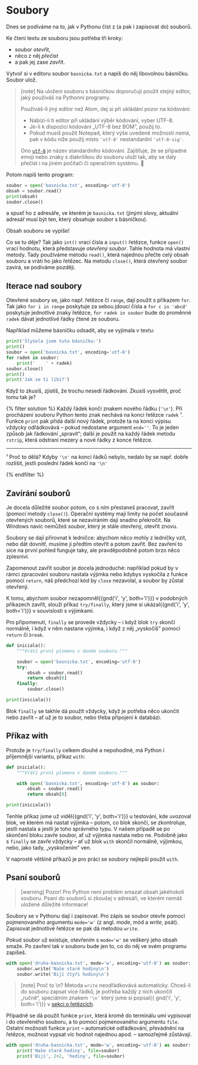 # Soubory

Dnes se podíváme na to, jak v Pythonu číst z
(a pak i zapisovat do) souborů.

Ke čtení textu ze souboru jsou potřeba tři kroky:
* soubor *otevřít*,
* něco z něj *přečíst*
* a pak jej zase *zavřít*.

Vytvoř si v editoru soubor `basnicka.txt` a napiš do něj libovolnou básničku.
Soubor ulož.

> [note]
> Na uložení souboru s básničkou doporučuji použít
> stejný editor, jaký používáš na Pythonní programy.
>
> Používáš-li jiný editor než Atom, dej si při ukládání pozor na kódování:
> * Nabízí-li ti editor při ukládání výběr kódování, vyber UTF-8.
> * Je-li k dispozici kódování „UTF-8 bez BOM”, použij to.
> * Pokud musíš použít Notepad, který výše uvedené možnosti nemá, pak v kódu
>   níže použij místo `'utf-8'` nestandardní `'utf-8-sig'`.
>
> Ono [`utf-8`] je název standardního kódování.
> Zajišťuje, že se případné emoji nebo znaky s diakritikou do souboru uloží
> tak, aby se daly přečíst i na jiném počítači či operačním systému.
> 🎉

[`utf-8`]: https://en.wikipedia.org/wiki/UTF-8

Potom napiš tento program:

```python
soubor = open('basnicka.txt', encoding='utf-8')
obsah = soubor.read()
print(obsah)
soubor.close()
```

a spusť ho z adresáře, ve kterém je
`basnicka.txt` (jinými slovy, aktuální adresář musí být ten, který
obsahuje soubor s básničkou).

Obsah souboru se vypíše!

Co se tu děje?
Tak jako `int()` vrací čísla a `input()` řetězce, funkce
`open()` vrací hodnotu, která představuje *otevřený soubor*.
Tahle hodnota má vlastní metody.
Tady používáme metodu `read()`, která
najednou přečte celý obsah souboru a vrátí ho jako řetězec.
Na metodu `close()`, která otevřený soubor zavírá, se podíváme později.


## Iterace nad soubory

Otevřené soubory se, jako např. řetězce či `range`,
dají použít s příkazem `for`.
Tak jako `for i in range` poskytuje za sebou jdoucí čísla a `for c in 'abcd'`
poskytuje jednotlivé znaky řetězce, `for radek in soubor` bude do proměnné
`radek` dávat jednotlivé řádky čtené ze souboru.

Například můžeme básničku odsadit,
aby se vyjímala v textu:

```python
print('Slyšela jsem tuto básničku:')
print()
soubor = open('basnicka.txt', encoding='utf-8')
for radek in soubor:
    print('    ' + radek)
soubor.close()
print()
print('Jak se ti líbí?')
```


Když to zkusíš, zjistíš, že trochu nesedí
řádkování. Zkusíš vysvětlit, proč tomu tak je?

{% filter solution %}
Každý řádek končí znakem nového řádku (`'\n'`).
Při procházení souboru Python tento znak nechává na konci řetězce
`radek` ¹.
Funkce `print` pak přidá další nový řádek, protože ta na konci
výpisu vždycky odřádkovává – pokud nedostane argument `end=''`.
To je jeden způsob jak řádkování „spravit“; další je použít na každý řádek
metodu `rstrip`, která odstraní mezery a nové řádky z konce řetězce.

---

¹ Proč to dělá? Kdyby `'\n'` na konci řádků nebylo,
nedalo by se např. dobře rozlišit, jestli poslední řádek
končí na `'\n'`

{% endfilter %}


## Zavírání souborů

Je docela důležité soubor potom, co s ním
přestaneš pracovat, zavřít (pomocí metody `close()`).
Operační systémy mají limity na počet
současně otevřených souborů, které se nezavíráním
dají snadno překročit.
Na Windows navíc nemůžeš soubor, který je stále
otevřený, otevřít znovu.

Soubory se dají přirovnat k ledničce: abychom něco
mohly z ledničky vzít, nebo dát dovnitř, musíme
ji předtím otevřít a potom zavřít.
Bez zavření to sice na první pohled funguje taky,
ale pravděpodobně potom brzo něco zplesniví.


Zapomenout zavřít soubor je docela jednoduché:
například pokud by v rámci zpracování souboru
nastala výjimka nebo kdybys vyskočila z funkce
pomocí `return`, náš předchozí kód by `close` nezavolal,
a soubor by zůstal otevřený.

K tomu, abychom soubor nezapomněl{{gnd('i', 'y', both='i')}} v podobných
příkazech zavřít, slouží příkaz
`try/finally`, který jsme si ukázal{{gnd('i', 'y', both='i')}} v souvislosti
s výjimkami.

Pro připomenutí, `finally` se provede vždycky – i když blok `try` skončí
normálně, i když v něm nastane výjimka, i když z něj
„vyskočíš” pomocí `return` či `break`.

```python
def iniciala():
    """Vrátí první písmeno v daném souboru."""

    soubor = open('basnicka.txt', encoding='utf-8')
    try:
        obsah = soubor.read()
        return obsah[0]
    finally:
        soubor.close()

print(iniciala())
```

Blok `finally` se takhle dá použít vždycky,
když je potřeba něco ukončit nebo zavřít – ať už
je to soubor, nebo třeba připojení k databázi.


## Příkaz with

Protože je `try/finally` celkem dlouhé a nepohodlné, má Python i příjemnější
variantu, příkaz `with`:

```python
def iniciala():
    """Vrátí první písmeno v daném souboru."""

    with open('basnicka.txt', encoding='utf-8') as soubor:
        obsah = soubor.read()
        return obsah[0]

print(iniciala())
```
Tenhle příkaz jsme už viděl{{gnd('i', 'y', both='i')}} u testování,
kde uvozoval blok, ve kterém má nastat výjimka –
potom, co blok skončí, se zkontroluje, jestli
nastala a jestli je toho správného typu.
V našem případě se po skončení bloku
zavře soubor, ať už výjimka nastala nebo ne.
Podobně jako s `finally` se zavře vždycky
– ať už blok `with` skončil normálně,
výjimkou, nebo, jako tady, „vyskočením” ven.

V naprosté většině příkazů je pro práci se soubory
nejlepší použít `with`.


## Psaní souborů

> [warning] Pozor!
> Pro Python není problém smazat obsah jakéhokoli souboru.
> Psaní do souborů si zkoušej v adresáři, ve kterém nemáš uložené
> důležité informace!

Soubory se v Pythonu dají i zapisovat.
Pro zápis se soubor otevře pomocí pojmenovaného
argumentu `mode='w'` (z angl.
*mode*, mód a *write*, psát).
Zapisovat jednotlivé řetězce se pak dá metodou
`write`.

Pokud soubor už existuje, otevřením s `mode='w'` se veškerý jeho obsah smaže.
Po zavření tak v souboru bude jen to, co do něj ve svém programu zapíšeš.

```python
with open('druha-basnicka.txt', mode='w', encoding='utf-8') as soubor:
    soubor.write('Naše staré hodiny\n')
    soubor.write('Bijí čtyři hodiny\n')
```

> [note] Proč to \n?
> Metoda `write` neodřádkovává automaticky.
> Chceš-li do souboru zapsat více řádků, je potřeba každý z nich ukončit
> „ručně“, speciálním znakem `'\n'` který jsme si popsal{{ gnd('i', 'y', both='i')}}
> v [sekci o řetězcích](../str/).

Případně se dá použít funkce `print`,
která kromě do terminálu umí vypisovat i do otevřeného souboru,
a to pomocí pojmenovaného argumentu `file`.
Ostatní možnosti funkce `print` – automatické odřádkování,
převádnění na řetězce, možnost vypsat víc
hodnot najednou apod. – samozřejmě zůstávají.

```python
with open('druha-basnicka.txt', mode='w', encoding='utf-8') as soubor:
    print('Naše staré hodiny', file=soubor)
    print('Bijí', 2+2, 'hodiny', file=soubor)
```
